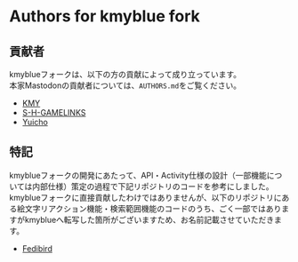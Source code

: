 # Authors for kmyblue fork

## 貢献者

kmyblueフォークは、以下の方の貢献によって成り立っています。  
本家Mastodonの貢献者については、`AUTHORS.md`をご覧ください。

- [KMY](https://github.com/kmycode)
- [S-H-GAMELINKS](https://github.com/S-H-GAMELINKS)
- [Yuicho](https://github.com/yuicho)

## 特記

kmyblueフォークの開発にあたって、API・Activity仕様の設計（一部機能については内部仕様）策定の過程で下記リポジトリのコードを参考にしました。  
kmyblueフォークに直接貢献したわけではありませんが、以下のリポジトリにある絵文字リアクション機能・検索範囲機能のコードのうち、ごく一部ではありますがkmyblueへ転写した箇所がございますため、お名前記載させていただきます。

- [Fedibird](https://github.com/fedibird/mastodon)
